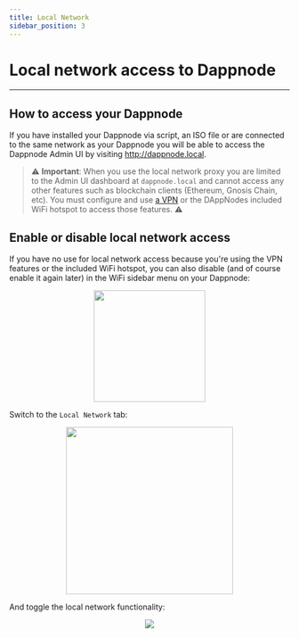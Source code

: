 ```yaml
---
title: Local Network
sidebar_position: 3
---
```


# Local network access to Dappnode
---
## How to access your Dappnode
If you have installed your Dappnode via script, an ISO file or are connected to the same network as your Dappnode you will be able to access the Dappnode Admin UI by visiting http://dappnode.local.

> :warning: **Important**: When you use the local network proxy you are limited to the Admin UI dashboard at `dappnode.local` and cannot access any other features such as blockchain clients (Ethereum, Gnosis Chain, etc). You must configure and use [a VPN](vpn) or the DAppNodes included WiFi hotspot to access those features. :warning:

## Enable or disable local network access

If you have no use for local network access because you're using the VPN features or the included WiFi hotspot, you can also disable (and of course enable it again later) in the WiFi sidebar menu on your Dappnode:

<p align="center">
    <img src="../../../../img/local-network-wifi.png"
    width="200"
    heigth="200"/>
</p>

Switch to the `Local Network` tab:
<p align="center">
    <img src="../../../../img/local-network-tab.png"
    width="300"
    heigth="200"/>
</p>

And toggle the local network functionality:
<p align="center">
    <img src="../../../../img/local-network-toggle.png"
    />
</p>


